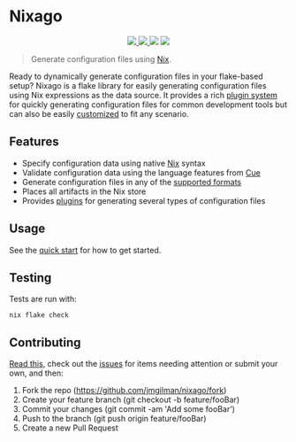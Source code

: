 # Nixago

<p align="center">
    <a href="https://github.com/jmgilman/nixago/actions/workflows/ci.yml">
        <img src="https://img.shields.io/github/workflow/status/jmgilman/nixago/CI?label=CI"/>
    </a>
    <a href="https://jmgilman.github.io/nixago">
        <img src="https://img.shields.io/github/workflow/status/jmgilman/nixago/CI?label=Docs"/>
    </a>
    <img src="https://img.shields.io/github/license/jmgilman/nixago"/>
    <a href="https://builtwithnix.org">
        <img src="https://img.shields.io/badge/-Built%20with%20Nix-green">
    </a>
</p>

> Generate configuration files using [Nix][1].

Ready to dynamically generate configuration files in your flake-based setup?
Nixago is a flake library for easily generating configuration files using Nix
expressions as the data source. It provides a rich [plugin system][2] for
quickly generating configuration files for common development tools but can also
be easily [customized][3] to fit any scenario.

## Features

- Specify configuration data using native [Nix][1] syntax
- Validate configuration data using the language features from [Cue][4]
- Generate configuration files in any of the [supported formats][5]
- Places all artifacts in the Nix store
- Provides [plugins][2] for generating several types of configuration files

## Usage

See the [quick start][6] for how to get started.

## Testing

Tests are run with:

```shell
nix flake check
```

## Contributing

[Read this][7], check out the [issues][8] for items needing attention or submit
your own, and then:

1. Fork the repo (<https://github.com/jmgilman/nixago/fork>)
2. Create your feature branch (git checkout -b feature/fooBar)
3. Commit your changes (git commit -am 'Add some fooBar')
4. Push to the branch (git push origin feature/fooBar)
5. Create a new Pull Request

[1]: https://nixos.org/
[2]: https://nix-community.github.io/nixago/plugins/index.html
[3]: https://nix-community.github.io/nixago/usage/customizing.html
[4]: https://cuelang.org/
[5]: https://cuelang.org/docs/integrations/
[6]: https://nix-community.github.io/nixago/usage/quick_start.html
[7]: https://nix-community.github.io/nixago/contributing
[8]: https://github.com/jmgilman/nixago/issues
